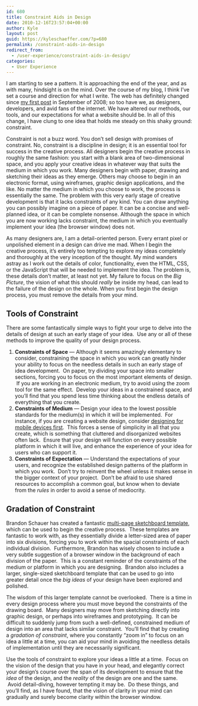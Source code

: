 ```yaml
---
id: 680
title: Constraint Aids in Design
date: 2010-12-16T23:57:04+00:00
author: Kyle
layout: post
guid: https://kyleschaeffer.com/?p=680
permalink: /constraint-aids-in-design
redirect_from:
  - /user-experience/constraint-aids-in-design/
categories:
  - User Experience
---
```

I am starting to see a pattern. It is approaching the end of the year, and as with many, hindsight is on the mind. Over the course of my blog, I think I’ve set a course and direction for what I write. The web has definitely changed since [my first post](/css-font-size-em-vs-px-vs-pt-vs-percent) in September of 2008; so too have we, as designers, developers, and avid fans of the internet. We have altered our methods, our tools, and our expectations for what a website should be. In all of this change, I have clung to one idea that holds me steady on this shaky ground: constraint.

Constraint is not a buzz word. You don’t sell design with promises of constraint. No, constraint is a discipline in design; it is an essential tool for success in the creative process. All designers begin the creative process in roughly the same fashion: you start with a blank area of two-dimensional space, and you apply your creative ideas in whatever way that suits the medium in which you work. Many designers begin with paper, drawing and sketching their ideas as they emerge. Others may choose to begin in an electronic format, using wireframes, graphic design applications, and the like. No matter the medium in which you choose to work, the process is essentially the same. The problem with this very early stage of creative development is that it lacks constraints of any kind. You can draw anything you can possibly imagine on a piece of paper. It can be a concise and well-planned idea, or it can be complete nonsense. Although the space in which you are now working lacks constraint, the medium in which you eventually implement your idea (the browser window) does not.

As many designers are, I am a detail-oriented person. Every errant pixel or unpolished element in a design can drive me mad. When I begin the creative process, it’s entirely too tempting to explore my ideas completely and thoroughly at the very inception of the thought. My mind wanders astray as I work out the details of color, functionality, even the HTML, CSS, or the JavaScript that will be needed to implement the idea. The problem is, these details don’t matter, at least not yet. My failure to focus on the _Big Picture_, the vision of what this should _really_ be inside my head, can lead to the failure of the design on the whole. When you first begin the design process, you must remove the details from your mind.

## Tools of Constraint

There are some fantastically simple ways to fight your urge to delve into the details of design at such an early stage of your idea.  Use any or all of these methods to improve the quality of your design process.

  1. **Constraints of Space** &mdash; Although it seems amazingly elementary to consider, constraining the space in which you work can greatly hinder your ability to focus on the needless details in such an early stage of idea development.  On paper, try dividing your space into smaller sections, forcing you to focus on the most important elements of design.  If you are working in an electronic medium, try to avoid using the zoom tool for the same effect.  Develop your ideas in a constrained space, and you’ll find that you spend less time thinking about the endless details of everything that you create.
  2. **Constraints of Medium** &mdash; Design your idea to the lowest possible standards for the medium(s) in which it will be implemented.  For instance, if you are creating a website design, consider [designing for mobile devices first](http://www.lukew.com/ff/entry.asp?1117).  This forces a sense of simplicity in all that you create, which is something that cluttered and disorganized websites often lack.  Ensure that your design will function on every possible platform in which it will live, and enhance the experience of your idea for users who can support it.
  3. **Constraints of Expectation** &mdash; Understand the expectations of your users, and recognize the established design patterns of the platform in which you work.  Don’t try to reinvent the wheel unless it makes sense in the bigger context of your project.  Don’t be afraid to use shared resources to accomplish a common goal, but know when to deviate from the _rules_ in order to avoid a sense of mediocrity.

## Gradation of Constraint

Brandon Schauer has created a fantastic [multi-page sketchboard template](http://www.adaptivepath.com/ideas/essays/archives/000863.php), which can be used to begin the creative process.  These templates are fantastic to work with, as they essentially divide a letter-sized area of paper into six divisions, forcing you to work within the spacial constraints of each individual division.  Furthermore, Brandon has wisely chosen to include a very subtle suggestion of a browser window in the background of each division of the paper.  This is a constant reminder of the constraints of the medium or platform in which you are designing.  Brandon also includes a larger, single-sized sketchboard template that can be used to go into greater detail once the _big ideas_ of your design have been explored and polished.

The wisdom of this larger template cannot be overlooked.  There is a time in every design process where you must move beyond the constraints of the drawing board.  Many designers may move from sketching directly into graphic design, or perhaps into wireframes and prototyping.  It can be difficult to suddenly jump from such a well-defined, constrained medium of design into an area that lacks similar constraint.  You’ll find that by creating a _gradation of constraint_, where you constantly “zoom in” to focus on an idea a little at a time, you can aid your mind in avoiding the needless details of implementation until they are necessarily significant.

Use the tools of constraint to explore your ideas a little at a time.  Focus on the vision of the design that you have in your head, and elegantly correct your design’s course over the span of its development to ensure that the _idea_ of the design, and the _reality_ of the design are one and the same.  Avoid detail-diving, however tempting it may be.  Do these things, and you’ll find, as I have found, that the vision of clarity in your mind can gradually and surely become clarity within the browser window.

